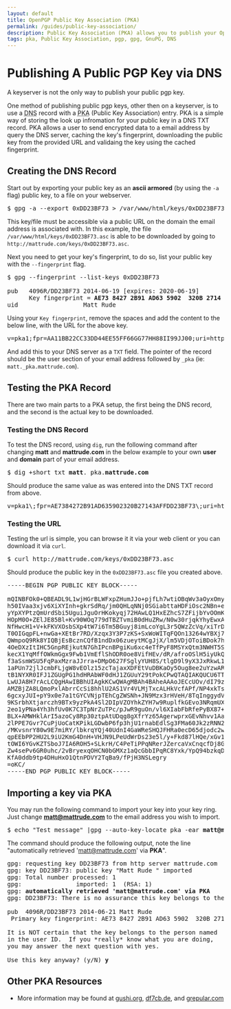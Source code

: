 ```yaml
---
layout: default
title: OpenPGP Public Key Association (PKA)
permalink: /guides/public-key-association/
description: Public Key Association (PKA) allows you to publish your OpenPGP key to your DNS record
tags: pka, Public Key Association, pgp, gpg, GnuPG, DNS
---
```


# Publishing A Public PGP Key via DNS

A keyserver is not the only way to publish your public pgp key.

One method of publishing public pgp keys, other then on a keyserver, is to use a <abbr title="Dynamic Name Server">DNS</abbr> record with a <abbr title="Public Key Association">PKA</abbr> (Public Key Association) entry. PKA is a simple way of storing the look up infromation for your public key in a DNS TXT record. PKA allows a user to send encrypted data to a email address by query the DNS server, caching the key&#039;s fingerprint, downloading the public key from the provided URL and validaing the key using the cached fingerprint.

## Creating the DNS Record

Start out by exporting your public key as an **ascii armored** (by using the `-a` flag) public key, to a file on your webserver.

<pre>$ gpg -a --export 0xDD23BF73 > /var/www/html/keys/0xDD23BF73.asc</pre>

This key/file must be accessible via a public URL on the domain the email address is associated with. In this example, the file `/var/www/html/keys/0xDD23BF73.asc` is able to be downloaded by going to `http://mattrude.com/keys/0xDD23BF73.asc`.

Next you need to get your key&#039;s fingerprint, to do so, list your public key with the `--fingerprint` flag.

<pre>$ gpg --fingerprint --list-keys 0xDD23BF73

pub   4096R/DD23BF73 2014-06-19 [expires: 2020-06-19]
      Key fingerprint = <strong>AE73 8427 2B91 AD63 5902  320B 2714 3AFF DD23 BF73</strong>
uid                  Matt Rude <matt@mattrude.com></pre>

Using your `Key fingerprint`, remove the spaces and add the content to the below line, with the URL for the above key.

<pre>v=pka1;fpr=AA11BB22CC33DD44EE55FF66GG77HH88II99JJ00;uri=http://mattrude.com/keys/0xDD23BF73.asc</pre>

And add this to your DNS server as a `TXT` field.  The pointer of the record should be the user section of your email address followed by `_pka` (ie: `matt._pka.mattrude.com`). 

## Testing the PKA Record

There are two main parts to a PKA setup, the first being the DNS record, and the second is the actual key to be downloaded.

### Testing the DNS Record

To test the DNS record, using `dig`, run the following command after changing **matt** and **mattrude.com** in the below example to your own **user** and **domain** part of your email address.

<pre>$ dig +short txt <strong>matt</strong>._pka.<strong>mattrude.com</strong></pre>

Should produce the same value as was entered into the DNS TXT record from above.

<pre>v=pka1\;fpr=AE7384272B91AD635902320B27143AFFDD23BF73\;uri=http://mattrude.com/keys/0xDD23BF73.asc</pre>

### Testing the URL

Testing the url is simple, you can browse it it via your web client or you can download it via `curl`.

<pre>$ curl http://mattrude.com/keys/0xDD23BF73.asc</pre>

Should produce the public key in the `0xDD23BF73.asc` file you created above.

<pre>-----BEGIN PGP PUBLIC KEY BLOCK-----

mQINBFOk0+QBEADL9L1wjHGrBLWFxpZHumJJo+pjfLh7wtiOBqWv3aOyxOmyUzYo
h50IVaa3xjv6XiXYInh+gkrSdRq/jm0QHLqNNj0SGiabttaHDFiOsc2NBn+eu7ay
yYpXYPtzQmUrdSbi5UguiJguOrHKokyqj72HAwLQ1HxEZhcS7ZFijbYvOOmKL0DR
HOpM0O+ZElJE85Bl+Kv90WOq779dTBZTvmiB0dHuZRw/N0w30rjqkYhyEwxAlI8n
NfHwcH1+V+kFKVXOsbSXp4tW7i6Tm5BGuyj8imLcoYgL3r5QWzZcVq/xiTrDYHrg
T0OIGqpFL+nwGa+XEtBr7RD/Xzqx3Y3P7zKS+SxWoWITqFQOn13264wYBXj7ohjg
QWmpoQ9Rk8YIQBjEsBcznCQfB1ndDx06zueytMCgJjX/lm5VDjOToiBDok7h4Stc
4OeDXzItIHC5GnpREjkutN7GhIPcnBPgiKu6xc4eTfPyF8MSYxQtm3NWHT5Sx78+
kecX1YqMffOWkmGgx9Fwb1VmEflShODR0oe8VifHEv/dR/afroOSlH5iyUkQMNrU
f3aSsmWSU5FqPaxMzraJJrra+DMpO627FSglyYUH8S/tlgD9l9yX3JxRkwL19LMO
1aPUn72jlJcmbFLjgW8vEOlz15zcTajaxXDFEtVuDBKaOy5Oug8ee2uYzwARAQAB
tB1NYXR0IFJ1ZGUgPG1hdHRAbWF0dHJ1ZGUuY29tPokCPwQTAQIAKQUCU6TT5AIb
LwUJA8H7rAcLCQgHAwIBBhUIAgkKCwQWAgMBAh4BAheAAAoJECcUOv/dI79zj+cQ
AMZBjZA8LQmoPxlAbrrCcSi8hhlU2AS1Vr4VLMjTxcALHkVcfAPf/NP4xkTssLfT
6gcxyJUI+pY9x0e7a1tGYCVNjpTEhCgZWSNh+JN9Mzx3rHVeH/8TqInggydVu0dW
9KSrbhXtjarczh9BTx9yzPkA4Sl2DIpVZOYhkZYH7w9RuplfkGEvo3NRqmUX7TSe
2eo1yPNa4Yh3hfUv0K7C3TpNrZuTPc/pJwR9guOn/vl6XIabFbRfePyBX87+TiIO
BLX+AMWHklArI5azoCy8Rp30ztpAtUDqg8gXfrYz65AgerwprxGEvNhvv1Aa2Pqc
2lPPE7Gvr7CuPjUoCatKPikLGDwbP6fp3hjU1rnabEdlSg3FMa60Jk2zRNN2KusR
/MKvsnrY80w9E7miRY/lbkrqYQj40UdnI4GaWReSHQJFHRa0ecD65djodc2wID+p
qpEEbPP2HU2L9iU2KmG4DnH+VHJN9LPeUdWrDs23e5l/y+Fkd87lHQe/xGv1jry0
tOWI6YGvKZTSboJ7IA6ROH5+SLkrH/C4PeTiPPqNRerJZercaVxCnqcfDj8GZ6CC
Zw4sePv6GR0uhc/2vBryexqOHCN0bGMXz1aQcGbbIPqRC8Yxk/YpQ94bzkqDzsz+
KfA0ddb9tp4DHuHxO1QtnPDVY2TqBa9/fPjH3NSLegry
=oKC/
-----END PGP PUBLIC KEY BLOCK-----</pre>

## Importing a key via PKA

You may run the following command to import your key into your key ring. Just change **matt@mattrude.com** to the email address you wish to import.

<pre>$ echo "Test message" |gpg --auto-key-locate pka -ear <strong>matt@mattrude.com</strong></pre>

The command should produce the following output, note the line "automatically retrieved 'matt@mattrude.com' via **PKA**".

<pre>gpg: requesting key DD23BF73 from http server mattrude.com
gpg: key DD23BF73: public key "Matt Rude <matt@mattrude.com>" imported
gpg: Total number processed: 1
gpg:               imported: 1  (RSA: 1)
gpg: <strong>automatically retrieved 'matt@mattrude.com' via PKA</strong>
gpg: DD23BF73: There is no assurance this key belongs to the named user

pub  4096R/DD23BF73 2014-06-21 Matt Rude <matt@mattrude.com>
 Primary key fingerprint: AE73 8427 2B91 AD63 5902  320B 2714 3AFF DD23 BF73

It is NOT certain that the key belongs to the person named
in the user ID.  If you *really* know what you are doing,
you may answer the next question with yes.

Use this key anyway? (y/N) <strong>y</strong></pre>

## Other PKA Resources

* More information may be found at [gushi.org](http://www.gushi.org/make-dns-cert/HOWTO.html), [df7cb.de](https://www.df7cb.de/blog/2007/openpgp-dns.html), and [grepular.com](https://grepular.com/Publishing_PGP_Keys_in_the_DNS)
